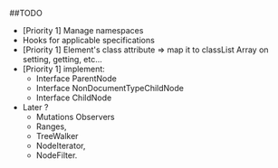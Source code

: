 ##TODO
* [Priority 1] Manage namespaces
* Hooks for applicable specifications
* [Priority 1] Element's class attribute => map it to classList Array on setting, getting, etc...
* [Priority 1] implement:
	* Interface ParentNode
	* Interface NonDocumentTypeChildNode
	* Interface ChildNode
* Later ?
	* Mutations Observers
	* Ranges, 
	* TreeWalker
	* NodeIterator,
	* NodeFilter.